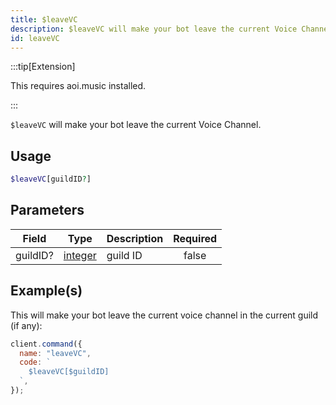 ```yaml
---
title: $leaveVC
description: $leaveVC will make your bot leave the current Voice Channel.
id: leaveVC
---
```


:::tip[Extension]

This requires aoi.music installed.

:::

`$leaveVC` will make your bot leave the current Voice Channel.

## Usage

```php
$leaveVC[guildID?]
```

## Parameters

| Field    | Type                                                                                                | Description | Required |
| -------- | --------------------------------------------------------------------------------------------------- | ----------- | :------: |
| guildID? | [integer](https://developer.mozilla.org/en-US/docs/Web/JavaScript/Reference/Global_Objects/Integer) | guild ID    |  false   |

## Example(s)

This will make your bot leave the current voice channel in the current guild (if any):

```javascript
client.command({
  name: "leaveVC",
  code: `
    $leaveVC[$guildID]
  `,
});
```
